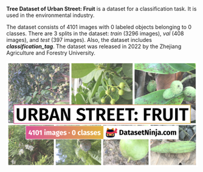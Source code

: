 **Tree Dataset of Urban Street: Fruit** is a dataset for a classification task. It is used in the environmental industry. 

The dataset consists of 4101 images with 0 labeled objects belonging to 0 classes. There are 3 splits in the dataset: *train* (3296 images), *val* (408 images), and *test* (397 images). Also, the dataset includes ***classification_tag***. The dataset was released in 2022 by the Zhejiang Agriculture and Forestry University.

<img src="https://github.com/dataset-ninja/urban-street-fruit/raw/main/visualizations/poster.png">
